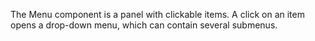 The Menu component is&nbsp;a&nbsp;panel with clickable items. A&nbsp;click on&nbsp;an&nbsp;item opens a&nbsp;drop-down menu, which can contain several submenus.